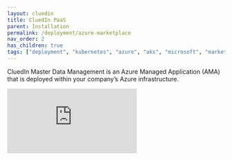 ```yaml
---
layout: cluedin
title: CluedIn PaaS
parent: Installation
permalink: /deployment/azure-marketplace
nav_order: 2
has_children: true
tags: ["deployment", "kubernetes", "azure", "aks", "microsoft", "marketplace", "azure-marketplace"]
---
```


CluedIn Master Data Management is an Azure Managed Application (AMA) that is deployed within your company’s Azure infrastructure.

<div class="videoFrame">
<iframe src="https://player.vimeo.com/video/927156991?badge=0&amp;autopause=0&amp;player_id=0&amp;app_id=58479" frameborder="0" allow="autoplay; fullscreen; picture-in-picture" title="CluedIn Paas installation">
</div>

As a managed application, CluedIn is easy to deploy and operate. In addition, our support team can help you with the installation processes.

Installing CluedIn PaaS through the Azure Marketplace allows you to use simple hourly pricing and upgrade to a full license when needed. So you can freely use CluedIn for a few hours of investigation or dig deeper
and integrate with a suite of Azure services to develop your <a href="https://docs.microsoft.com/en-us/azure/architecture/reference-architectures/data/cluedin">master data management</a> solution.